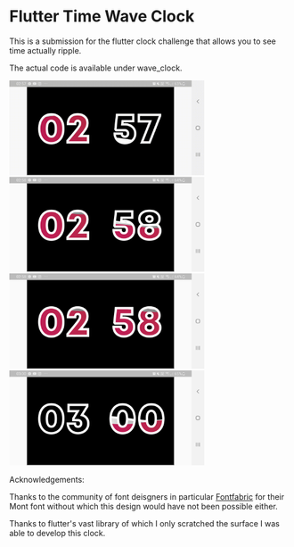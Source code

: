 # Flutter Time Wave Clock

This is a submission for the flutter clock challenge that allows you to see time actually ripple.

The actual code is available under wave_clock. 

<img src='wave_clock/demo.gif' width='350'>

<img src='wave_clock/screenshot.png' width='350'>

<img src='wave_clock/screenshot2.png' width='350'>

<img src='wave_clock/screenshot3.png' width='350'>

Acknowledgements:

Thanks to the community of font deisgners in particular [Fontfabric](http://fontfabric.com) for their Mont font without which this design would have not been possible either.

Thanks to flutter's vast library of which I only scratched the surface I was able to develop this clock.
